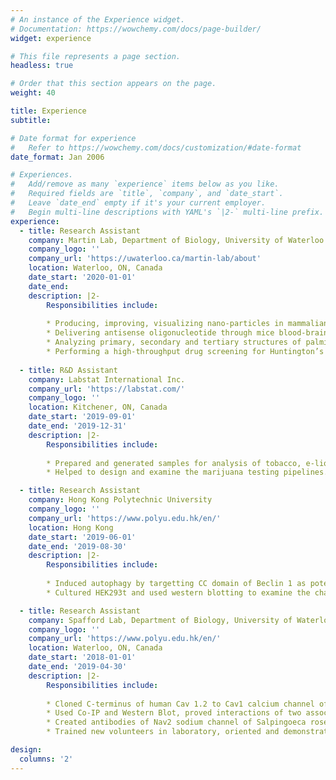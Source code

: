 ```yaml
---
# An instance of the Experience widget.
# Documentation: https://wowchemy.com/docs/page-builder/
widget: experience

# This file represents a page section.
headless: true

# Order that this section appears on the page.
weight: 40

title: Experience
subtitle:

# Date format for experience
#   Refer to https://wowchemy.com/docs/customization/#date-format
date_format: Jan 2006

# Experiences.
#   Add/remove as many `experience` items below as you like.
#   Required fields are `title`, `company`, and `date_start`.
#   Leave `date_end` empty if it's your current employer.
#   Begin multi-line descriptions with YAML's `|2-` multi-line prefix.
experience:
  - title: Research Assistant
    company: Martin Lab, Department of Biology, University of Waterloo
    company_logo: ''
    company_url: 'https://uwaterloo.ca/martin-lab/about'
    location: Waterloo, ON, Canada
    date_start: '2020-01-01'
    date_end: 
    description: |2-
        Responsibilities include:
        
        * Producing, improving, visualizing nano-particles in mammalian cell culture and mice primary neurons.
        * Delivering antisense oligonucleotide through mice blood-brain barrier using produced nano-particles.
        * Analyzing primary, secondary and tertiary structures of palmitoylated proteins using Python.
        * Performing a high-throughput drug screening for Huntington’s disease using 1200 autophagy-related drugs.
        
  - title: R&D Assistant
    company: Labstat International Inc.
    company_url: 'https://labstat.com/'
    company_logo: ''
    location: Kitchener, ON, Canada
    date_start: '2019-09-01'
    date_end: '2019-12-31'
    description: |2-
        Responsibilities include:
        
        * Prepared and generated samples for analysis of tobacco, e-liquid, and marijuana.
        * Helped to design and examine the marijuana testing pipelines.

  - title: Research Assistant
    company: Hong Kong Polytechnic University
    company_logo: ''
    company_url: 'https://www.polyu.edu.hk/en/'
    location: Hong Kong
    date_start: '2019-06-01'
    date_end: '2019-08-30'
    description: |2-
        Responsibilities include:
        
        * Induced autophagy by targetting CC domain of Beclin 1 as potential novel strategy for cancer therapy.
        * Cultured HEK293t and used western blotting to examine the changeof LC3 I/II and p62 protein.

  - title: Research Assistant
    company: Spafford Lab, Department of Biology, University of Waterloo
    company_logo: ''
    company_url: 'https://www.polyu.edu.hk/en/'
    location: Waterloo, ON, Canada
    date_start: '2018-01-01'
    date_end: '2019-04-30'
    description: |2-
        Responsibilities include:
        
        * Cloned C-terminus of human Cav 1.2 to Cav1 calcium channel of Salpingoeca rosetta.
        * Used Co-IP and Western Blot, proved interactions of two associated proteins of Lymnaea stagnalis.
        * Created antibodies of Nav2 sodium channel of Salpingoeca rosetta.
        * Trained new volunteers in laboratory, oriented and demonstrated pertinent laboratory skills.

design:
  columns: '2'
---
```


